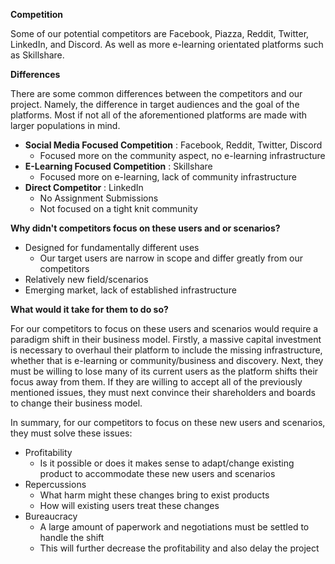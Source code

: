 **Competition**

Some of our potential competitors are Facebook, Piazza, Reddit, Twitter, LinkedIn, and Discord. As well as more e-learning orientated platforms such as Skillshare.

**Differences**

There are some common differences between the competitors and our project. Namely, the difference in target audiences and the goal of the platforms. Most if not all of the aforementioned platforms are made with larger populations in mind.

- **Social Media Focused Competition** : Facebook, Reddit, Twitter, Discord
  - Focused more on the community aspect, no e-learning infrastructure
- **E-Learning Focused Competition** : Skillshare
  - Focused more on e-learning, lack of community infrastructure
- **Direct Competitor** : LinkedIn
  - No Assignment Submissions
  - Not focused on a tight knit community

**Why didn&#39;t competitors focus on these users and or scenarios?**

- Designed for fundamentally different uses
  - Our target users are narrow in scope and differ greatly from our competitors
- Relatively new field/scenarios
- Emerging market, lack of established infrastructure

**What would it take for them to do so?**

For our competitors to focus on these users and scenarios would require a paradigm shift in their business model. Firstly, a massive capital investment is necessary to overhaul their platform to include the missing infrastructure, whether that is e-learning or community/business and discovery. Next, they must be willing to lose many of its current users as the platform shifts their focus away from them. If they are willing to accept all of the previously mentioned issues, they must next convince their shareholders and boards to change their business model.

In summary, for our competitors to focus on these new users and scenarios, they must solve these issues:

- Profitability
  - Is it possible or does it makes sense to adapt/change existing product to accommodate these new users and scenarios
- Repercussions
  - What harm might these changes bring to exist products
  - How will existing users treat these changes
- Bureaucracy
  - A large amount of paperwork and negotiations must be settled to handle the shift
  - This will further decrease the profitability and also delay the project
